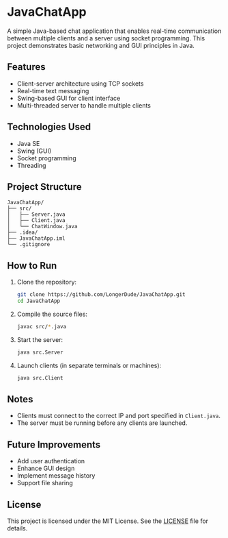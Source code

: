 # JavaChatApp

A simple Java-based chat application that enables real-time communication between multiple clients and a server using socket programming. This project demonstrates basic networking and GUI principles in Java.

## Features

- Client-server architecture using TCP sockets
- Real-time text messaging
- Swing-based GUI for client interface
- Multi-threaded server to handle multiple clients

## Technologies Used

- Java SE
- Swing (GUI)
- Socket programming
- Threading

## Project Structure

```
JavaChatApp/
├── src/
│   ├── Server.java
│   ├── Client.java
│   └── ChatWindow.java
├── .idea/
├── JavaChatApp.iml
└── .gitignore
```

## How to Run

1. Clone the repository:
   ```bash
   git clone https://github.com/LongerDude/JavaChatApp.git
   cd JavaChatApp
   ```

2. Compile the source files:
   ```bash
   javac src/*.java
   ```

3. Start the server:
   ```bash
   java src.Server
   ```

4. Launch clients (in separate terminals or machines):
   ```bash
   java src.Client
   ```

## Notes

- Clients must connect to the correct IP and port specified in `Client.java`.
- The server must be running before any clients are launched.

## Future Improvements

- Add user authentication
- Enhance GUI design
- Implement message history
- Support file sharing

## License

This project is licensed under the MIT License. See the [LICENSE](LICENSE) file for details.
